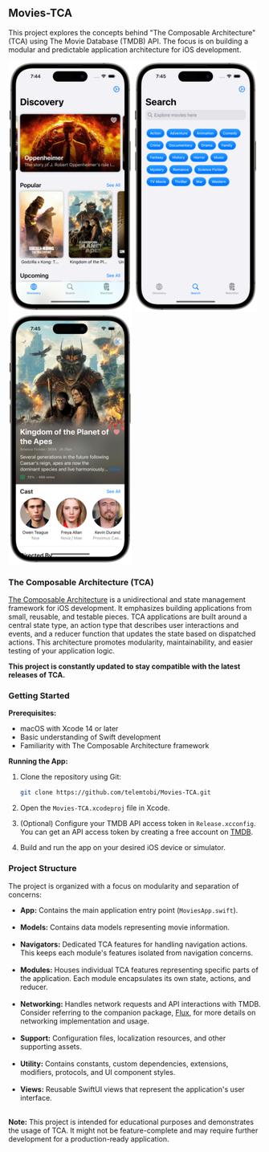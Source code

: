 ## Movies-TCA

This project explores the concepts behind "The Composable Architecture" (TCA) using The Movie Database (TMDB) API. The focus is on building a modular and predictable application architecture for iOS development.

<p>
  <img height="500" src="Movies-TCA/Support/Resources/Preview Content/Preview Assets.xcassets/screenshot_1.imageset/screenshot_1.png">
  <img height="500" src="Movies-TCA/Support/Resources/Preview Content/Preview Assets.xcassets/screenshot_2.imageset/screenshot_2.png">
  <img height="500" src="Movies-TCA/Support/Resources/Preview Content/Preview Assets.xcassets/screenshot_3.imageset/screenshot_3.png">
</p>

### The Composable Architecture (TCA)

[The Composable Architecture](https://github.com/pointfreeco/swift-composable-architecture) is a unidirectional and state management framework for iOS development. It emphasizes building applications from small, reusable, and testable pieces. TCA applications are built around a central state type, an action type that describes user interactions and events, and a reducer function that updates the state based on dispatched actions. This architecture promotes modularity, maintainability, and easier testing of your application logic.

**This project is constantly updated to stay compatible with the latest releases of TCA.** 

### Getting Started

**Prerequisites:**

* macOS with Xcode 14 or later
* Basic understanding of Swift development
* Familiarity with The Composable Architecture framework

**Running the App:**

1. Clone the repository using Git:
   
   ```bash
   git clone https://github.com/telemtobi/Movies-TCA.git
   ```

3. Open the `Movies-TCA.xcodeproj` file in Xcode.

4. (Optional) Configure your TMDB API access token in `Release.xcconfig`.<br/>
   You can get an API access token by creating a free account on [TMDB]([https://www.themoviedb.org/account/signup](https://developer.themoviedb.org/reference/intro/getting-started)).

5. Build and run the app on your desired iOS device or simulator.

### Project Structure

The project is organized with a focus on modularity and separation of concerns:

* **App:** Contains the main application entry point (`MoviesApp.swift`).<br/><br/>
* **Models:** Contains data models representing movie information.<br/><br/>
* **Navigators:** Dedicated TCA features for handling navigation actions. This keeps each module's features isolated from navigation concerns.<br/><br/>
* **Modules:** Houses individual TCA features representing specific parts of the application. Each module encapsulates its own state, actions, and reducer.<br/><br/>
* **Networking:** Handles network requests and API interactions with TMDB. Consider referring to the companion package, [Flux](https://github.com/TelemTobi/Flux), for more details on networking implementation and usage.<br/><br/>
* **Support:** Configuration files, localization resources, and other supporting assets.<br/><br/>
* **Utility:** Contains constants, custom dependencies, extensions, modifiers, protocols, and UI component styles.<br/><br/>
* **Views:** Reusable SwiftUI views that represent the application's user interface.<br/><br/>

**Note:** This project is intended for educational purposes and demonstrates the usage of TCA. It might not be feature-complete and may require further development for a production-ready application.
